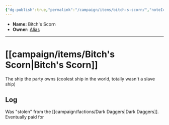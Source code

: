 ```yaml
---
{"dg-publish":true,"permalink":"/campaign/items/bitch-s-scorn/","noteIcon":"","created":"2025-10-26T18:52:57.296-07:00","updated":"2025-10-28T08:02:46.127-07:00"}
---
```



<p><span><ul>
<li dir="auto"><strong>Name:</strong> Bitch's Scorn</li>
<li dir="auto"><strong>Owner:</strong> <a data-tooltip-position="top" aria-label="campaign/players/Alias.md" data-href="campaign/players/Alias.md" href="campaign/players/Alias.md" class="internal-link" target="_blank" rel="noopener nofollow">Alias</a></li>
</ul></span></p>

---

# [[campaign/items/Bitch's Scorn\|Bitch's Scorn]]
The ship the party owns (coolest ship in the world, totally wasn't a slave ship)

## Log
Was "stolen" from the [[campaign/factions/Dark Daggers\|Dark Daggers]]. Eventually paid for